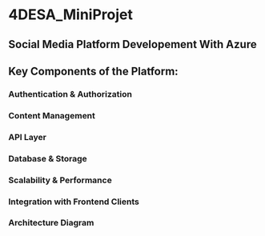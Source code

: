 # 4DESA_MiniProjet
## Social Media Platform Developement With Azure
## Key Components of the Platform:
### Authentication & Authorization
### Content Management
### API Layer
### Database & Storage
### Scalability & Performance
### Integration with Frontend Clients

### Architecture Diagram
                     

